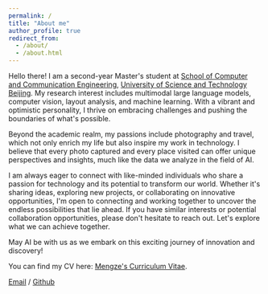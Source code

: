 ```yaml
---
permalink: /
title: "About me"
author_profile: true
redirect_from:
  - /about/
  - /about.html
---
```


Hello there! I am a second-year Master's student at [School of Computer and Communication Engineering](http://scce.ustb.edu.cn/), [University of Science and Technology Beijing](http://www.ustb.edu.cn/). My research interest includes multimodal large language models, computer vision, layout analysis, and machine learning. With a vibrant and optimistic personality, I thrive on embracing challenges and pushing the boundaries of what's possible.

Beyond the academic realm, my passions include photography and travel, which not only enrich my life but also inspire my work in technology. I believe that every photo captured and every place visited can offer unique perspectives and insights, much like the data we analyze in the field of AI.

I am always eager to connect with like-minded individuals who share a passion for technology and its potential to transform our world. Whether it's sharing ideas, exploring new projects, or collaborating on innovative opportunities, I'm open to connecting and working together to uncover the endless possibilities that lie ahead.  If you have similar interests or potential collaboration opportunities, please don't hesitate to reach out. Let's explore what we can achieve together.

May AI be with us as we embark on this exciting journey of innovation and discovery!

You can find my CV here: [Mengze's Curriculum Vitae](../assets/wmz_cv240920.pdf).

[Email](mailto:15617361950@163.com) / [Github](https://github.com/wmzfighting) 



<!-- / [Wechat](../images/wechat.jpg) / [CSDN](https://blog.csdn.net/qd1813100174?spm=1000.2115.3001.5343) -->